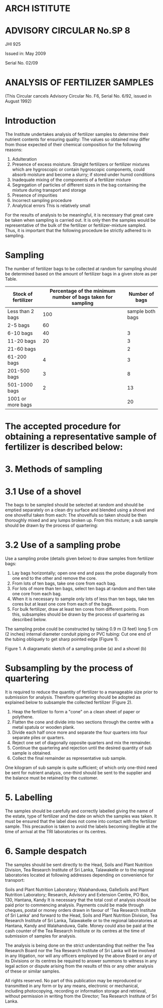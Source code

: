 # ARCH ISTITUTE

# ADVISORY CIRCULAR No.SP 8

JHI 925

Issued in: May 2009

Serial No. 02/09

# ANALYSIS OF FERTILIZER SAMPLES

(This Circular cancels Advisory Circular No. F6, Serial No. 6/92, issued in August 1992)

# Introduction

The Institute undertakes analysis of fertilizer samples to determine their nutrient contents for ensuring quality: The values so obtained may differ from those expected of their chemical composition for the following reasons:

1. Adulteration
2. Presence of excess moisture. Straight fertilizers or fertilizer mixtures which are hygroscopic or contain hygroscopic components, could absorb moisture and become a slurry; if stored under humid conditions
3. Inadequate mixing of the components of a fertilizer mixture
4. Segregation of particles of different sizes in the bag containing the mixture during transport and storage
5. Presence of impurities
6. Incorrect sampling procedure
7. Analytical errors This is relatively small

For the results of analysis to be meaningful, it is necessary that great care be taken when sampling is carried out. It is only then the samples would be representative of the bulk of the fertilizer or fertilizer-mixture sampled. Thus, it is important that the following procedure be strictly adhered to in sampling.

# Sampling

The number of fertilizer bags to be collected at random for sampling should be determined based on the amount of fertilizer bags in a given store as per Table.

|Stock of fertilizer|Percentage of the minimum number of bags taken for sampling|Number of bags|
|---|---|---|
|Less than 2 bags|100|sample both bags|
|2-5 bags|60| |
|6-10 bags|40|3|
|11-20 bags|20|3|
|21-60 bags| |2|
|61-200 bags|4|3|
|201-500 bags|3|8|
|501-1000 bags|2|13|
|1001 or more bags| |20|
# The accepted procedure for obtaining a representative sample of fertilizer is described below:

# 3. Methods of sampling

# 3.1 Use of a shovel

The bags to be sampled should be selected at random and should be emptied separately on a clean dry surface and blended using a shovel and one shovelful taken from each: The shovelfuls so taken should be then thoroughly mixed and any lumps broken up. From this mixture; a sub sample should be drawn by the process of quartering:

# 3.2 Use of a sampling probe

Use a sampling probe (details given below) to draw samples from fertilizer bags:

1. Lay bags horizontally; open one end and pass the probe diagonally from one end to the other and remove the core.
2. From lots of ten bags, take one core from each bag.
3. For lots of more than ten bags, select ten bags at random and then take one core from each bag.
4. When it is necessary to sample only lots of less than ten bags, take ten cores but at least one core from each of the bags.
5. For bulk fertilizer, draw at least ten cores from different points. From this, subsamples should be drawn by the process of quartering as described below.

The sampling probe could be constructed by taking 0.9 m (3 feet) long 5 cm (2 inches) internal diameter conduit piping or PVC tubing: Cut one end of the tubing obliquely to get sharp pointed edge (Figure 1).

Figure 1. A diagramatic sketch of a sampling probe (a) and a shovel (b)

# Subsampling by the process of quartering

It is required to reduce the quantity of fertilizer to a manageable size prior to submission for analysis. Therefore quartering should be adopted as explained below to subsample the collected fertilizer (Figure 2).

1. Heap the fertilizer to form a "cone" on a clean sheet of paper or polythene.
2. Flatten the cone and divide into two sections through the centre with a metal spatula or wooden plank.
3. Divide each half once more and separate the four quarters into four separate piles or quarters.
4. Reject one set of diagonally opposite quarters and mix the remainder.
5. Continue the quartering and rejection until the desired quantity of sub sample is obtained.
6. Collect the final remainder as representative sub sample.

One kilogram of sub sample is quite sufficient; of which only one-third need be sent for nutrient analysis, one-third should be sent to the supplier and the balance must be retained by the customer.
# 5. Labelling

The samples should be carefully and correctly labelled giving the name of the estate, type of fertilizer and the date on which the samples was taken. It must be ensured that the label does not come into contact with the fertilizer sample. This precaution is taken to avoid the labels becoming illegible at the time of arrival at the TRI laboratories or its centres.

# 6. Sample despatch

The samples should be sent directly to the Head, Soils and Plant Nutrition Division, Tea Research Institute of Sri Lanka, Talawakelle or to the regional laboratories located at following addresses depending on convenience for transport:

Soils and Plant Nutrition Laboratory; Walahanduwa, GalleSoils and Plant Nutrition Laboratory; Research, Advisory and Extension Centre, PO Box, 130, Hantana, Kandy
It is necessary that the total cost of analysis should be paid prior to commencing analysis. Payments could be made through cheques, postal or money orders drawn in favour of 'Tea Research Institute of Sri Lanka' and forward to the Head, Soils and Plant Nutrition Division, Tea Research Institute of Sri Lanka, Talawakelle or to the regional laboratories at Hantana, Kandy and Walahanduwa, Galle. Money could also be paid at the cash counter of the Tea Research Institute or its centres at the time of submission of samples for analysis.

The analysis is being done on the strict understanding that neither the Tea Research Board nor the Tea Research Institute of Sri Lanka will be involved in any litigation, nor will any officers employed by the above Board or any of its Divisions or its centres be required to answer summons to witness in any legal action or dispute arising from the results of this or any other analysis of these or similar samples.


All rights reserved. No part of this publication may be reproduced or transmitted in any form or by any means, electronic or mechanical, including photocopying, recording or information storage and retrieval, without permission in writing from the Director; Tea Research Institute of Sri Lanka.